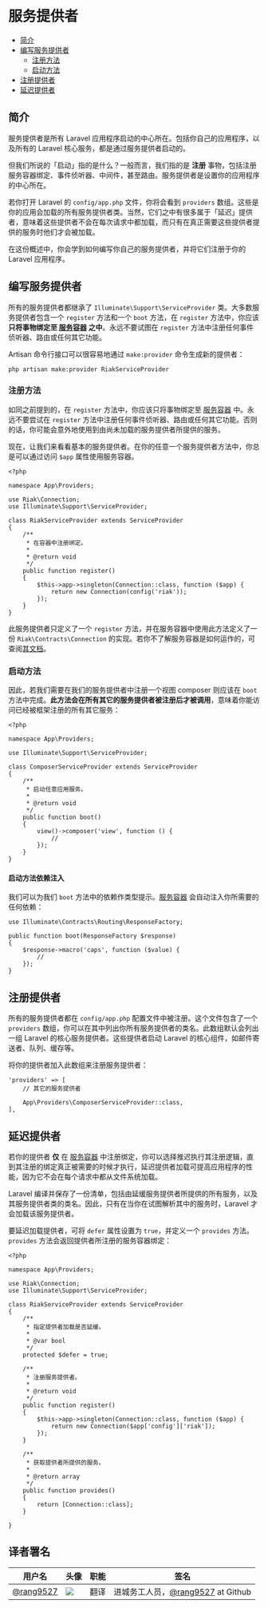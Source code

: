 # 服务提供者

- [简介](#introduction)
- [编写服务提供者](#writing-service-providers)
    - [注册方法](#the-register-method)
    - [启动方法](#the-boot-method)
- [注册提供者](#registering-providers)
- [延迟提供者](#deferred-providers)

<a name="introduction"></a>
## 简介

服务提供者是所有 Laravel 应用程序启动的中心所在。包括你自己的应用程序，以及所有的 Laravel 核心服务，都是通过服务提供者启动的。

但我们所说的「启动」指的是什么？一般而言，我们指的是 **注册** 事物，包括注册服务容器绑定、事件侦听器、中间件，甚至路由。服务提供者是设置你的应用程序的中心所在。

若你打开 Laravel 的 `config/app.php` 文件，你将会看到 `providers` 数组。这些是你的应用会加载的所有服务提供者类。当然，它们之中有很多属于「延迟」提供者，意味着这些提供者不会在每次请求中都加载，而只有在真正需要这些提供者提供的服务时他们才会被加载。

在这份概述中，你会学到如何编写你自己的服务提供者，并将它们注册于你的 Laravel 应用程序。

<a name="writing-service-providers"></a>
## 编写服务提供者

所有的服务提供者都继承了 `Illuminate\Support\ServiceProvider` 类。大多数服务提供者包含一个 `register` 方法和一个 `boot` 方法，在 `register` 方法中，你应该 **只将事物绑定至 [服务容器](/docs/{{version}}/container) 之中**。永远不要试图在 `register` 方法中注册任何事件侦听器、路由或任何其它功能。

Artisan 命令行接口可以很容易地通过 `make:provider` 命令生成新的提供者：

    php artisan make:provider RiakServiceProvider

<a name="the-register-method"></a>
### 注册方法

如同之前提到的，在 `register` 方法中，你应该只将事物绑定至 [服务容器](/docs/{{version}}/container) 中。永远不要尝试在 `register` 方法中注册任何事件侦听器、路由或任何其它功能。否则的话，你可能会意外地使用到由尚未加载的服务提供者所提供的服务。

现在，让我们来看看基本的服务提供者。在你的任意一个服务提供者方法中，你总是可以通过访问 `$app` 属性使用服务容器。

    <?php

    namespace App\Providers;

    use Riak\Connection;
    use Illuminate\Support\ServiceProvider;

    class RiakServiceProvider extends ServiceProvider
    {
        /**
         * 在容器中注册绑定。
         *
         * @return void
         */
        public function register()
        {
            $this->app->singleton(Connection::class, function ($app) {
                return new Connection(config('riak'));
            });
        }
    }

此服务提供者只定义了一个 `register` 方法，并在服务容器中使用此方法定义了一份 `Riak\Contracts\Connection` 的实现。若你不了解服务容器是如何运作的，可查阅[其文档](/docs/{{version}}/container)。

<a name="the-boot-method"></a>
### 启动方法

因此，若我们需要在我们的服务提供者中注册一个视图 composer 则应该在 `boot` 方法中完成。**此方法会在所有其它的服务提供者被注册后才被调用**，意味着你能访问已经被框架注册的所有其它服务：

    <?php

    namespace App\Providers;

    use Illuminate\Support\ServiceProvider;

    class ComposerServiceProvider extends ServiceProvider
    {
        /**
         * 启动任意应用服务。
         *
         * @return void
         */
        public function boot()
        {
            view()->composer('view', function () {
                //
            });
        }
    }

#### 启动方法依赖注入

我们可以为我们 `boot` 方法中的依赖作类型提示。[服务容器](/docs/{{version}}/container) 会自动注入你所需要的任何依赖：

    use Illuminate\Contracts\Routing\ResponseFactory;

    public function boot(ResponseFactory $response)
    {
        $response->macro('caps', function ($value) {
            //
        });
    }

<a name="registering-providers"></a>
## 注册提供者

所有的服务提供者都在 `config/app.php` 配置文件中被注册。这个文件包含了一个 `providers` 数组，你可以在其中列出你所有服务提供者的类名。此数组默认会列出一组 Laravel 的核心服务提供者。这些提供者启动 Laravel 的核心组件，如邮件寄送者、队列、缓存等。

将你的提供者加入此数组来注册服务提供者：

    'providers' => [
        // 其它的服务提供者

        App\Providers\ComposerServiceProvider::class,
    ],

<a name="deferred-providers"></a>
## 延迟提供者

若你的提供者 **仅** 在 [服务容器](/docs/{{version}}/container)
中注册绑定，你可以选择推迟执行其注册逻辑，直到其注册的绑定真正被需要的时候才执行，延迟提供者加载可提高应用程序的性能，因为它不会在每个请求中都从文件系统加载。

Laravel 编译并保存了一份清单，包括由延缓服务提供者所提供的所有服务，以及其服务提供者类的类名。因此，只有在当你在试图解析其中的服务时，Laravel 才会加载该服务提供者。

要延迟加载提供者，可将 `defer` 属性设置为 `true`，并定义一个 `provides` 方法。`provides` 方法会返回提供者所注册的服务容器绑定：

    <?php

    namespace App\Providers;

    use Riak\Connection;
    use Illuminate\Support\ServiceProvider;

    class RiakServiceProvider extends ServiceProvider
    {
        /**
         * 指定提供者加载是否延缓。
         *
         * @var bool
         */
        protected $defer = true;

        /**
         * 注册服务提供者。
         *
         * @return void
         */
        public function register()
        {
            $this->app->singleton(Connection::class, function ($app) {
                return new Connection($app['config']['riak']);
            });
        }

        /**
         * 获取提供者所提供的服务。
         *
         * @return array
         */
        public function provides()
        {
            return [Connection::class];
        }

    }

## 译者署名
| 用户名 | 头像 | 职能 | 签名 |
|---|---|---|---|
| [@rang9527](https://github.com/rang9527)  | <img class="avatar-66 rm-style" src="https://avatars2.githubusercontent.com/u/10138783?v=3&s=132">  |  翻译  | 进城务工人员，[@rang9527](https://github.com/rang9527/) at Github  |
